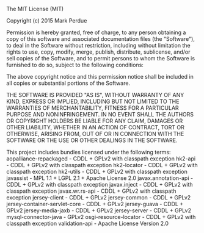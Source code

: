 The MIT License (MIT)

Copyright (c) 2015 Mark Perdue

Permission is hereby granted, free of charge, to any person obtaining a copy of this software and associated documentation files (the "Software"), to deal in the Software without restriction, including without limitation the rights to use, copy, modify, merge, publish, distribute, sublicense, and/or sell copies of the Software, and to permit persons to whom the Software is furnished to do so, subject to the following conditions:

The above copyright notice and this permission notice shall be included in all copies or substantial portions of the Software.

THE SOFTWARE IS PROVIDED "AS IS", WITHOUT WARRANTY OF ANY KIND, EXPRESS OR IMPLIED, INCLUDING BUT NOT LIMITED TO THE WARRANTIES OF MERCHANTABILITY, FITNESS FOR A PARTICULAR PURPOSE AND NONINFRINGEMENT. IN NO EVENT SHALL THE AUTHORS OR COPYRIGHT HOLDERS BE LIABLE FOR ANY CLAIM, DAMAGES OR OTHER LIABILITY, WHETHER IN AN ACTION OF CONTRACT, TORT OR OTHERWISE, ARISING FROM, OUT OF OR IN CONNECTION WITH THE SOFTWARE OR THE USE OR OTHER DEALINGS IN THE SOFTWARE.

This project includes bundles licensed under the following terms:
aopalliance-repackaged - CDDL + GPLv2 with classpath exception
hk2-api - CDDL + GPLv2 with classpath exception
hk2-locator - CDDL + GPLv2 with classpath exception
hk2-utils - CDDL + GPLv2 with classpath exception
javassist - MPL 1.1 + LGPL 2.1 + Apache License 2.0
javax.annotation-api - CDDL + GPLv2 with classpath exception
javax.inject - CDDL + GPLv2 with classpath exception
javax.wr.rs-api - CDDL + GPLv2 with classpath exception
jersey-client - CDDL + GPLv2
jersey-common - CDDL + GPLv2
jersey-container-servlet-core - CDDL + GPLv2
jersey-guava - CDDL + GPLv2
jersey-media-jaxb - CDDL + GPLv2
jersey-server - CDDL + GPLv2
mysql-connector-java - GPLv2
osgi-resource-locator - CDDL + GPLv2 with classpath exception
validation-api - Apache License Version 2.0